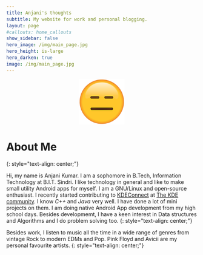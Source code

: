 ```yaml
---
title: Anjani's thoughts
subtitle: My website for work and personal blogging.
layout: page
#callouts: home_callouts
show_sidebar: false
hero_image: /img/main_page.jpg
hero_height: is-large
hero_darken: true
image: /img/main_page.jpg
---
```

<!-- 
![Me](/img/exp_less.png)
Format: ! -->

<p align="center">
  <img src="/img/exp_less.png" width="120" title="Me">
</p>

# About Me
{: style="text-align: center;"}

Hi, my name is Anjani Kumar. I am a sophomore in B.Tech, Information Technology at B.I.T. Sindri.
I like technology in general and like to make small utility Android apps for myself.
I am a GNU/Linux and open-source enthusiast. I recently started contributing to [KDEConnect](https://community.kde.org/KDEConnect) at [The KDE community](https://kde.org/).
I know _C++_ and _Java_ very well. I have done a lot of mini projects on them. I am doing native Android App development from my high school days. Besides developmemt, I have a keen interest in Data structures and Algorithms and I do problem solving too.
{: style="text-align: center;"}

Besides work, I listen to music all the time in a wide range of genres from vintage Rock to modern EDMs and Pop. Pink Floyd and Avicii are my personal favourite artists.
{: style="text-align: center;"}